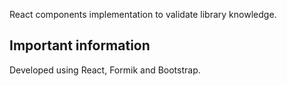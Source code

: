 React components implementation to validate library knowledge.

## Important information
Developed using React, Formik and Bootstrap.